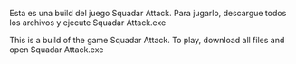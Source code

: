 Esta es una build del juego Squadar Attack. Para jugarlo, descargue todos los archivos y ejecute Squadar Attack.exe

This is a build of the game Squadar Attack. To play, download all files and open Squadar Attack.exe 

